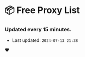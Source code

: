 # :package: Free Proxy List
### Updated every 15 minutes.

- Last updated: `2024-07-13 21:38`

:heart:
